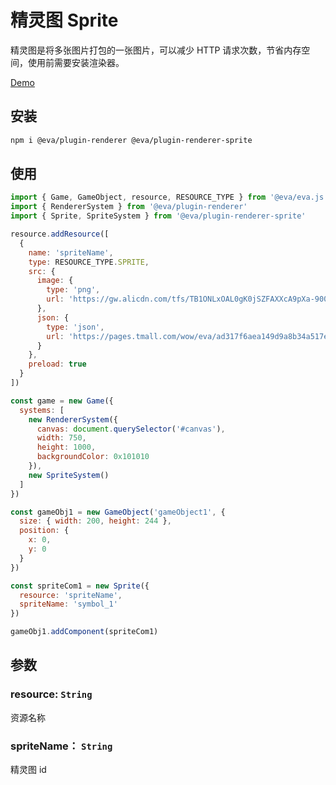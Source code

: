 # 精灵图 Sprite

精灵图是将多张图片打包的一张图片，可以减少 HTTP 请求次数，节省内存空间，使用前需要安装渲染器。

[Demo](https://eva.js.org/playground/#/sprite)

## 安装

```bash
npm i @eva/plugin-renderer @eva/plugin-renderer-sprite
```

## 使用

```js
import { Game, GameObject, resource, RESOURCE_TYPE } from '@eva/eva.js'
import { RendererSystem } from '@eva/plugin-renderer'
import { Sprite, SpriteSystem } from '@eva/plugin-renderer-sprite'

resource.addResource([
  {
    name: 'spriteName',
    type: RESOURCE_TYPE.SPRITE,
    src: {
      image: {
        type: 'png',
        url: 'https://gw.alicdn.com/tfs/TB1ONLxOAL0gK0jSZFAXXcA9pXa-900-730.png'
      },
      json: {
        type: 'json',
        url: 'https://pages.tmall.com/wow/eva/ad317f6aea149d9a8b34a517e5df2caf.json'
      }
    },
    preload: true
  }
])

const game = new Game({
  systems: [
    new RendererSystem({
      canvas: document.querySelector('#canvas'),
      width: 750,
      height: 1000,
      backgroundColor: 0x101010
    }),
    new SpriteSystem()
  ]
})

const gameObj1 = new GameObject('gameObject1', {
  size: { width: 200, height: 244 },
  position: {
    x: 0,
    y: 0
  }
})

const spriteCom1 = new Sprite({
  resource: 'spriteName',
  spriteName: 'symbol_1'
})

gameObj1.addComponent(spriteCom1)
```

## 参数

### resource: `String`

资源名称

### spriteName： `String` 

精灵图 id

<br/>
<br/>
<br/>
<br/>
<br/>
